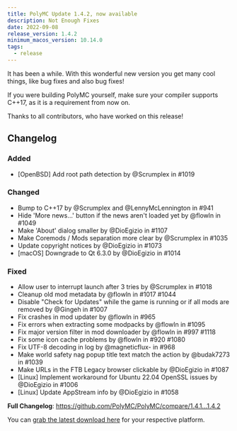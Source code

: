 ```yaml
---
title: PolyMC Update 1.4.2, now available
description: Not Enough Fixes
date: 2022-09-08
release_version: 1.4.2
minimum_macos_version: 10.14.0
tags:
  - release
---
```


It has been a while.
With this wonderful new version you get many cool things, like bug fixes and also bug fixes!

If you were building PolyMC yourself, make sure your compiler supports C++17, as it is a requirement from now on.

Thanks to all contributors, who have worked on this release!

## Changelog

### Added

- [OpenBSD] Add root path detection by @Scrumplex in #1019

### Changed

- Bump to C++17 by @Scrumplex and @LennyMcLennington in #941
- Hide 'More news...' button if the news aren't loaded yet by @flowln in #1049
- Make 'About' dialog smaller by @DioEgizio in #1107
- Make Coremods / Mods separation more clear by @Scrumplex in #1035
- Update copyright notices by @DioEgizio in #1073
- [macOS] Downgrade to Qt 6.3.0 by @DioEgizio in #1014

### Fixed

- Allow user to interrupt launch after 3 tries by @Scrumplex in #1018
- Cleanup old mod metadata by @flowln in #1017 #1044
- Disable "Check for Updates" while the game is running or if all mods are removed by @Gingeh in #1007
- Fix crashes in mod updater by @flowln in #965
- Fix errors when extracting some modpacks by @flowln in #1095
- Fix major version filter in mod downloader by @flowln in #997 #1118
- Fix some icon cache problems by @flowln in #920 #1080
- Fix UTF-8 decoding in log by @magneticflux- in #968
- Make world safety nag popup title text match the action by @budak7273 in #1039
- Make URLs in the FTB Legacy browser clickable by @DioEgizio in #1087
- [Linux] Implement workaround for Ubuntu 22.04 OpenSSL issues by @DioEgizio in #1006
- [Linux] Update AppStream info by @DioEgizio in #1058

**Full Changelog**: <https://github.com/PolyMC/PolyMC/compare/1.4.1...1.4.2>

You can [grab the latest download here](/download) for your respective platform.
